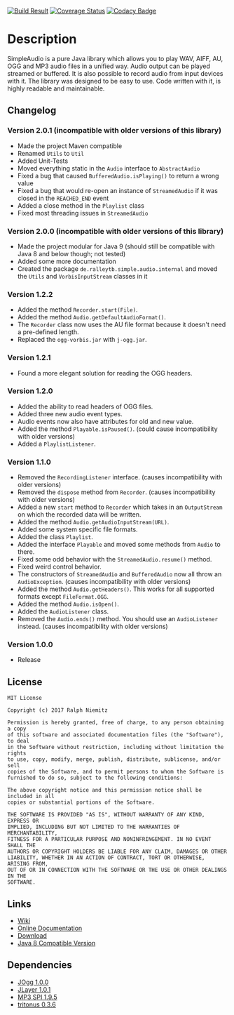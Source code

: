 [![Build Result](https://travis-ci.org/RalleYTN/SimpleAudio.svg?branch=master)](https://travis-ci.org/RalleYTN/SimpleAudio)
[![Coverage Status](https://coveralls.io/repos/github/RalleYTN/SimpleAudio/badge.svg?branch=master)](https://coveralls.io/github/RalleYTN/SimpleAudio?branch=master)
[![Codacy Badge](https://api.codacy.com/project/badge/Grade/87a04f7e6823474a83b49daf6acc6e23)](https://www.codacy.com/app/ralph.niemitz/SimpleAudio?utm_source=github.com&amp;utm_medium=referral&amp;utm_content=RalleYTN/SimpleAudio&amp;utm_campaign=Badge_Grade)

# Description

SimpleAudio is a pure Java library which allows you to play WAV, AIFF, AU, OGG and MP3 audio files in a unified way.
Audio output can be played streamed or buffered.
It is also possible to record audio from input devices with it.
The library was designed to be easy to use.
Code written with it, is highly readable and maintainable.

## Changelog

### Version 2.0.1 (incompatible with older versions of this library)

- Made the project Maven compatible
- Renamed `Utils` to `Util`
- Added Unit-Tests
- Moved everything static in the `Audio` interface to `AbstractAudio`
- Fixed a bug that caused `BufferedAudio.isPlaying()` to return a wrong value
- Fixed a bug that would re-open an instance of `StreamedAudio` if it was closed in the `REACHED_END` event
- Added a close method in the `Playlist` class
- Fixed most threading issues in `StreamedAudio`

### Version 2.0.0 (incompatible with older versions of this library)

- Made the project modular for Java 9 (should still be compatible with Java 8 and below though; not tested)
- Added some more documentation
- Created the package `de.ralleytb.simple.audio.internal` and moved the `Utils` and `VorbisInputStream` classes in it

### Version 1.2.2

- Added the method `Recorder.start(File)`.
- Added the method `Audio.getDefaultAudioFormat()`.
- The `Recorder` class now uses the AU file format because it doesn't need a pre-defined length.
- Replaced the `ogg-vorbis.jar` with `j-ogg.jar`.

### Version 1.2.1

- Found a more elegant solution for reading the OGG headers.

### Version 1.2.0

- Added the ability to read headers of OGG files.
- Added three new audio event types.
- Audio events now also have attributes for old and new value.
- Added the method `Playable.isPaused()`. (could cause incompatibility with older versions)
- Added a `PlaylistListener`.

### Version 1.1.0

- Removed the `RecordingListener` interface. (causes incompatibility with older versions)
- Removed the `dispose` method from `Recorder`. (causes incompatibility with older versions)
- Added a new `start` method to `Recorder` which takes in an `OutputStream` on which the recorded data will be written.
- Added the method `Audio.getAudioInputStream(URL)`.
- Added some system specific file formats.
- Added the class `Playlist`.
- Added the interface `Playable` and moved some methods from `Audio` to there.
- Fixed some odd behavior with the `StreamedAudio.resume()` method.
- Fixed weird control behavior.
- The constructors of `StreamedAudio` and `BufferedAudio` now all throw an `AudioException`. (causes incompatibility with older versions)
- Added the method `Audio.getHeaders()`. This works for all supported formats except `FileFormat.OGG`.
- Added the method `Audio.isOpen()`.
- Added the `AudioListener` class.
- Removed the `Audio.ends()` method. You should use an `AudioListener` instead. (causes incompatibility with older versions)

### Version 1.0.0

- Release

## License

```
MIT License

Copyright (c) 2017 Ralph Niemitz

Permission is hereby granted, free of charge, to any person obtaining a copy
of this software and associated documentation files (the "Software"), to deal
in the Software without restriction, including without limitation the rights
to use, copy, modify, merge, publish, distribute, sublicense, and/or sell
copies of the Software, and to permit persons to whom the Software is
furnished to do so, subject to the following conditions:

The above copyright notice and this permission notice shall be included in all
copies or substantial portions of the Software.

THE SOFTWARE IS PROVIDED "AS IS", WITHOUT WARRANTY OF ANY KIND, EXPRESS OR
IMPLIED, INCLUDING BUT NOT LIMITED TO THE WARRANTIES OF MERCHANTABILITY,
FITNESS FOR A PARTICULAR PURPOSE AND NONINFRINGEMENT. IN NO EVENT SHALL THE
AUTHORS OR COPYRIGHT HOLDERS BE LIABLE FOR ANY CLAIM, DAMAGES OR OTHER
LIABILITY, WHETHER IN AN ACTION OF CONTRACT, TORT OR OTHERWISE, ARISING FROM,
OUT OF OR IN CONNECTION WITH THE SOFTWARE OR THE USE OR OTHER DEALINGS IN THE
SOFTWARE.
```

## Links

- [Wiki](https://github.com/RalleYTN/SimpleAudio/wiki)
- [Online Documentation](https://ralleytn.github.io/SimpleAudio/)
- [Download](https://github.com/RalleYTN/SimpleAudio/releases)
- [Java 8 Compatible Version](https://github.com/RalleYTN/SimpleAudio/tree/java8)

## Dependencies

- [JOgg 1.0.0](http://www.j-ogg.de/)
- [JLayer 1.0.1](http://www.javazoom.net/javalayer/sources.html)
- [MP3 SPI 1.9.5](http://www.javazoom.net/mp3spi/mp3spi.html)
- [tritonus 0.3.6](http://www.tritonus.org/)
